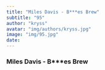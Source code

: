 ```yaml
---
title: "Miles Davis - B***es Brew"
subtitle: "95"
author: "kryss"
avatar: "img/authors/kryss.jpg"
image: "img/95.jpg"
date:
---
```


### Miles Davis - B***es Brew
